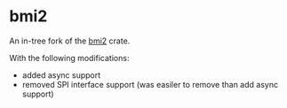 # bmi2

An in-tree fork of the [bmi2](https://github.com/qrasmont/bmi2/) crate.

With the following modifications:

- added async support
- removed SPI interface support (was easiler to remove than add async support)
